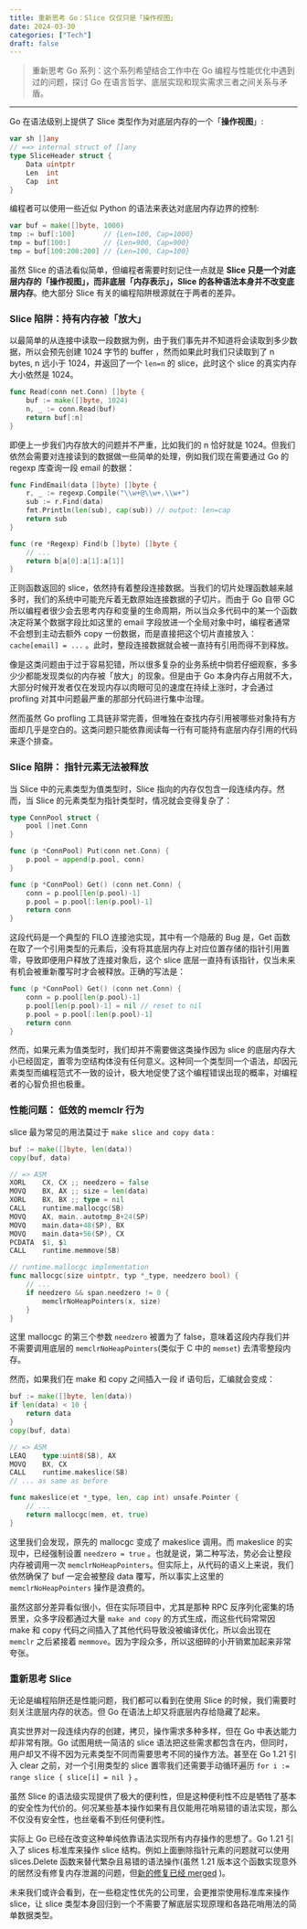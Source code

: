 ```yaml
---
title: 重新思考 Go：Slice 仅仅只是「操作视图」
date: 2024-03-30
categories: ["Tech"]
draft: false
---
```


> 重新思考 Go 系列：这个系列希望结合工作中在 Go 编程与性能优化中遇到过的问题，探讨 Go 在语言哲学、底层实现和现实需求三者之间关系与矛盾。

---

Go 在语法级别上提供了 Slice 类型作为对底层内存的一个「**操作视图**」:

```go
var sh []any
// ==> internal struct of []any
type SliceHeader struct {
	Data uintptr
	Len  int
	Cap  int
}
```

编程者可以使用一些近似 Python 的语法来表达对底层内存边界的控制:

```go
var buf = make([]byte, 1000)
tmp := buf[:100]       // {Len=100, Cap=1000}
tmp = buf[100:]        // {Len=900, Cap=900}
tmp = buf[100:200:200] // {Len=100, Cap=100}
```

虽然 Slice 的语法看似简单，但编程者需要时刻记住一点就是 **Slice 只是一个对底层内存的「**操作视图**」，而非底层「内存表示」，Slice 的各种语法本身并不改变底层内存**。绝大部分 Slice 有关的编程陷阱根源就在于两者的差异。

### Slice 陷阱：持有内存被「放大」

以最简单的从连接中读取一段数据为例，由于我们事先并不知道将会读取到多少数据，所以会预先创建 1024 字节的 buffer ，然而如果此时我们只读取到了 n bytes, n 远小于 1024，并返回了一个 `len=n` 的 slice，此时这个 slice 的真实内存大小依然是 1024。

```go
func Read(conn net.Conn) []byte {
	buf := make([]byte, 1024)
	n, _ := conn.Read(buf)
	return buf[:n]
}
```

即便上一步我们内存放大的问题并不严重，比如我们的 n 恰好就是 1024。但我们依然会需要对连接读到的数据做一些简单的处理，例如我们现在需要通过 Go 的 regexp 库查询一段 email 的数据：

```go
func FindEmail(data []byte) []byte {
	r, _ := regexp.Compile("\\w+@\\w+.\\w+")
	sub := r.Find(data)
	fmt.Println(len(sub), cap(sub)) // output: len=cap
	return sub
}

func (re *Regexp) Find(b []byte) []byte {
    // ...
	return b[a[0]:a[1]:a[1]]
}
```

正则函数返回的 slice，依然持有着整段连接数据。当我们的切片处理函数越来越多时，我们的系统中可能充斥着无数原始连接数据的子切片。而由于 Go 自带 GC 所以编程者很少会去思考内存和变量的生命周期，所以当众多代码中的某一个函数决定将某个数据字段比如这里的 email 字段放进一个全局对象中时，编程者通常不会想到主动去额外 copy 一份数据，而是直接把这个切片直接放入： `cache[email] = ...` 。此时，整段连接数据就会被一直持有引用而得不到释放。

像是这类问题由于过于容易犯错，所以很多复杂的业务系统中倘若仔细观察，多多少少都能发现类似的内存被「放大」的现象。但是由于 Go 本身内存占用就不大，大部分时候开发者仅在发现内存以肉眼可见的速度在持续上涨时，才会通过 profling 对其中问题最严重的那部分代码进行集中治理。

然而虽然 Go profling 工具链非常完善，但唯独在查找内存引用被哪些对象持有方面却几乎是空白的。这类问题只能依靠阅读每一行有可能持有底层内存引用的代码来逐个排查。

### Slice 陷阱： 指针元素无法被释放

当 Slice 中的元素类型为值类型时，Slice 指向的内存仅包含一段连续内存。然而，当 Slice 的元素类型为指针类型时，情况就会变得复杂了：

```go
type ConnPool struct {
	pool []net.Conn
}

func (p *ConnPool) Put(conn net.Conn) {
	p.pool = append(p.pool, conn)
}

func (p *ConnPool) Get() (conn net.Conn) {
	conn = p.pool[len(p.pool)-1]
	p.pool = p.pool[:len(p.pool)-1]
	return conn
}
```

这段代码是一个典型的 FILO 连接池实现，其中有一个隐蔽的 Bug 是，Get 函数在取了一个引用类型的元素后，没有将其底层内存上对应位置存储的指针引用置零，导致即便用户释放了连接对象后，这个 slice 底层一直持有该指针，仅当未来有机会被重新覆写时才会被释放。正确的写法是：

```go
func (p *ConnPool) Get() (conn net.Conn) {
	conn = p.pool[len(p.pool)-1]
	p.pool[len(p.pool)-1] = nil // reset to nil
	p.pool = p.pool[:len(p.pool)-1]
	return conn
}
```

然而，如果元素为值类型时，我们却并不需要做这类操作因为 slice 的底层内存大小已经固定，置零为空结构体没有任何意义。这种同一个类型同一个语法，却因元素类型而编程范式不一致的设计，极大地促使了这个编程错误出现的概率，对编程者的心智负担也极重。

### 性能问题： 低效的 memclr 行为

slice 最为常见的用法莫过于 `make slice and copy data` :

```go
buf := make([]byte, len(data))
copy(buf, data)

// => ASM
XORL    CX, CX ;; needzero = false
MOVQ    BX, AX ;; size = len(data)
XORL    BX, BX ;; type = nil
CALL    runtime.mallocgc(SB)
MOVQ    AX, main..autotmp_8+24(SP)
MOVQ    main.data+48(SP), BX
MOVQ    main.data+56(SP), CX
PCDATA  $1, $1
CALL    runtime.memmove(SB)

// runtime.mallocgc implementation
func mallocgc(size uintptr, typ *_type, needzero bool) {
    // ...
    if needzero && span.needzero != 0 {
	    memclrNoHeapPointers(x, size)
	}
}
```

这里 mallocgc 的第三个参数 `needzero` 被置为了 false，意味着这段内存我们并不需要调用底层的 `memclrNoHeapPointers`(类似于 C 中的 `memset`) 去清零整段内存。

然而，如果我们在 make 和 copy 之间插入一段 if 语句后，汇编就会变成：

```go
buf := make([]byte, len(data))
if len(data) < 10 {
    return data
}
copy(buf, data)

// => ASM
LEAQ    type:uint8(SB), AX
MOVQ    BX, CX
CALL    runtime.makeslice(SB)
// ... as same as before

func makeslice(et *_type, len, cap int) unsafe.Pointer {
    // ...
	return mallocgc(mem, et, true)
}
```

这里我们会发现，原先的 mallocgc 变成了 makeslice 调用。而 makeslice 的实现中，已经强制设置 `needzero = true` 。也就是说，第二种写法，势必会让整段内存被调用一次 `memclrNoHeapPointers`。但实际上，从代码的语义上来说，我们依然确保了 buf 一定会被整段 data 覆写，所以事实上这里的 `memclrNoHeapPointers` 操作是浪费的。

虽然这部分差异看似很小，但在实际项目中，尤其是那种 RPC 反序列化密集的场景里，众多字段都通过大量 `make and copy` 的方式生成，而这些代码常常因 make 和 copy 代码之间插入了其他代码导致没被编译优化，所以会出现在 `memclr` 之后紧接着 `memmove`。因为字段众多，所以这细碎的小开销累加起来非常夸张。

### 重新思考 Slice

无论是编程陷阱还是性能问题，我们都可以看到在使用 Slice 的时候，我们需要时刻关注底层内存的状态。但 Go 在语法上却又将底层内存给隐藏了起来。

真实世界对一段连续内存的创建，拷贝，操作需求多种多样，但在 Go 中表达能力却非常有限。Go 试图用统一简洁的 slice 语法把这些需求都包含在内，但同时，用户却又不得不因为元素类型不同而需要思考不同的操作方法。甚至在 Go 1.21 引入 clear 之前，对一个引用类型的 slice 置零我们还需要手动循环遍历 `for i := range slice { slice[i] = nil }` 。

虽然 Slice 的语法级实现提供了极大的便利性，但是这种便利性不应是牺牲了基本的安全性为代价的。何况某些基本操作如果有且仅能用花哨易错的语法实现，那么不仅没有安全性，也丝毫看不到任何便利性。

实际上 Go 已经在改变这种单纯依靠语法实现所有内存操作的思想了。Go 1.21 引入了 slices 标准库来操作 slice 结构。例如上面删除指针元素的问题就可以使用 slices.Delete 函数来替代繁杂且易错的语法操作(虽然 1.21 版本这个函数实现意外的居然没有修复内存泄漏的问题，但[新的修复已经 merged](https://go-review.googlesource.com/c/go/+/541477) )。

未来我们或许会看到，在一些稳定性优先的公司里，会更推崇使用标准库来操作 slice，让 slice 类型本身回归到一个不需要了解底层实现原理和各路花哨用法的简单数据类型。
